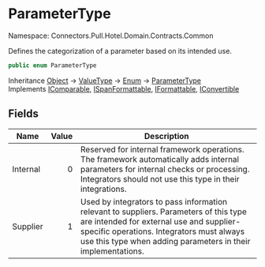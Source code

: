# ParameterType

Namespace: Connectors.Pull.Hotel.Domain.Contracts.Common

Defines the categorization of a parameter based on its intended use.

```csharp
public enum ParameterType
```

Inheritance [Object](https://docs.microsoft.com/en-us/dotnet/api/system.object) → [ValueType](https://docs.microsoft.com/en-us/dotnet/api/system.valuetype) → [Enum](https://docs.microsoft.com/en-us/dotnet/api/system.enum) → [ParameterType](./connectors.pull.hotel.domain.contracts.common.parametertype)<br />
Implements [IComparable](https://docs.microsoft.com/en-us/dotnet/api/system.icomparable), [ISpanFormattable](https://docs.microsoft.com/en-us/dotnet/api/system.ispanformattable), [IFormattable](https://docs.microsoft.com/en-us/dotnet/api/system.iformattable), [IConvertible](https://docs.microsoft.com/en-us/dotnet/api/system.iconvertible)

## Fields

| Name | Value | Description |
| --- | --: | --- |
| Internal | 0 | Reserved for internal framework operations.  The framework automatically adds internal parameters for internal checks or processing. Integrators should not use this type in their integrations. |
| Supplier | 1 | Used by integrators to pass information relevant to suppliers.  Parameters of this type are intended for external use and supplier-specific operations. Integrators must always use this type when adding parameters in their implementations. |
